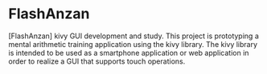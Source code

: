 # FlashAnzan
[FlashAnzan] kivy GUI development and study.
This project is prototyping a mental arithmetic training application using the kivy library.
The kivy library is intended to be used as a smartphone application or web application in order to realize a GUI that supports touch operations.
